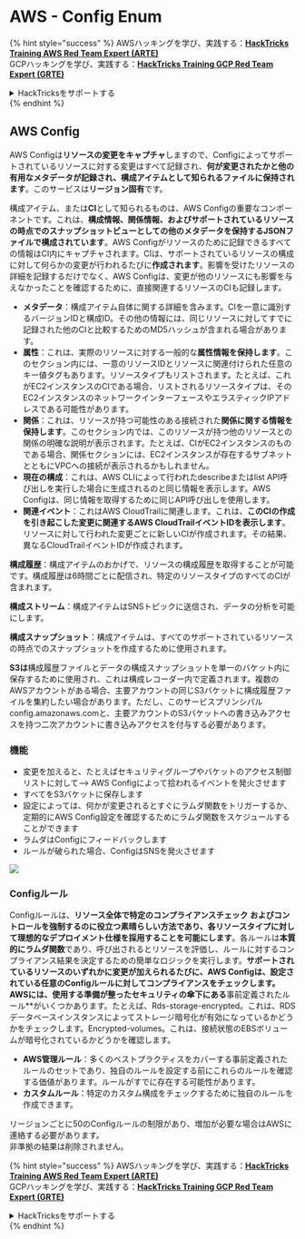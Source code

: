 # AWS - Config Enum

{% hint style="success" %}
AWSハッキングを学び、実践する：<img src="../../../../.gitbook/assets/image (1) (1) (1).png" alt="" data-size="line">[**HackTricks Training AWS Red Team Expert (ARTE)**](https://training.hacktricks.xyz/courses/arte)<img src="../../../../.gitbook/assets/image (1) (1) (1).png" alt="" data-size="line">\
GCPハッキングを学び、実践する：<img src="../../../../.gitbook/assets/image (2).png" alt="" data-size="line">[**HackTricks Training GCP Red Team Expert (GRTE)**<img src="../../../../.gitbook/assets/image (2).png" alt="" data-size="line">](https://training.hacktricks.xyz/courses/grte)

<details>

<summary>HackTricksをサポートする</summary>

* [**サブスクリプションプラン**](https://github.com/sponsors/carlospolop)を確認してください！
* **💬 [**Discordグループ**](https://discord.gg/hRep4RUj7f)または[**Telegramグループ**](https://t.me/peass)に参加するか、**Twitter** 🐦 [**@hacktricks\_live**](https://twitter.com/hacktricks_live)**をフォローしてください。**
* **ハッキングのトリックを共有するには、[**HackTricks**](https://github.com/carlospolop/hacktricks)および[**HackTricks Cloud**](https://github.com/carlospolop/hacktricks-cloud)のGitHubリポジトリにPRを提出してください。**

</details>
{% endhint %}

## AWS Config

AWS Configは**リソースの変更をキャプチャ**しますので、Configによってサポートされているリソースに対する変更はすべて記録され、**何が変更されたかと他の有用なメタデータが記録され、構成アイテムとして知られるファイルに保持されます**。このサービスは**リージョン固有**です。

構成アイテム、または**CI**として知られるものは、AWS Configの重要なコンポーネントです。これは、**構成情報、関係情報、およびサポートされているリソースの時点でのスナップショットビューとしての他のメタデータを保持するJSONファイルで構成されています**。AWS Configがリソースのために記録できるすべての情報はCI内にキャプチャされます。CIは、サポートされているリソースの構成に対して何らかの変更が行われるたびに**作成されます**。影響を受けたリソースの詳細を記録するだけでなく、AWS Configは、変更が他のリソースにも影響を与えなかったことを確認するために、直接関連するリソースのCIも記録します。

* **メタデータ**：構成アイテム自体に関する詳細を含みます。CIを一意に識別するバージョンIDと構成ID。その他の情報には、同じリソースに対してすでに記録された他のCIと比較するためのMD5ハッシュが含まれる場合があります。
* **属性**：これは、実際のリソースに対する一般的な**属性情報を保持します**。このセクション内には、一意のリソースIDとリソースに関連付けられた任意のキー値タグもあります。リソースタイプもリストされます。たとえば、これがEC2インスタンスのCIである場合、リストされるリソースタイプは、そのEC2インスタンスのネットワークインターフェースやエラスティックIPアドレスである可能性があります。
* **関係**：これは、リソースが持つ可能性のある接続された**関係に関する情報を保持します**。このセクション内では、このリソースが持つ他のリソースとの関係の明確な説明が表示されます。たとえば、CIがEC2インスタンスのものである場合、関係セクションには、EC2インスタンスが存在するサブネットとともにVPCへの接続が表示されるかもしれません。
* **現在の構成**：これは、AWS CLIによって行われたdescribeまたはlist API呼び出しを実行した場合に生成されるのと同じ情報を表示します。AWS Configは、同じ情報を取得するために同じAPI呼び出しを使用します。
* **関連イベント**：これはAWS CloudTrailに関連します。これは、**このCIの作成を引き起こした変更に関連するAWS CloudTrailイベントIDを表示します**。リソースに対して行われた変更ごとに新しいCIが作成されます。その結果、異なるCloudTrailイベントIDが作成されます。

**構成履歴**：構成アイテムのおかげで、リソースの構成履歴を取得することが可能です。構成履歴は6時間ごとに配信され、特定のリソースタイプのすべてのCIが含まれます。

**構成ストリーム**：構成アイテムはSNSトピックに送信され、データの分析を可能にします。

**構成スナップショット**：構成アイテムは、すべてのサポートされているリソースの時点でのスナップショットを作成するために使用されます。

**S3は**構成履歴ファイルとデータの構成スナップショットを単一のバケット内に保存するために使用され、これは構成レコーダー内で定義されます。複数のAWSアカウントがある場合、主要アカウントの同じS3バケットに構成履歴ファイルを集約したい場合があります。ただし、このサービスプリンシパルconfig.amazonaws.comと、主要アカウントのS3バケットへの書き込みアクセスを持つ二次アカウントに書き込みアクセスを付与する必要があります。

### 機能

* 変更を加えると、たとえばセキュリティグループやバケットのアクセス制御リストに対して—> AWS Configによって拾われるイベントを発火させます
* すべてをS3バケットに保存します
* 設定によっては、何かが変更されるとすぐにラムダ関数をトリガーするか、定期的にAWS Config設定を確認するためにラムダ関数をスケジュールすることができます
* ラムダはConfigにフィードバックします
* ルールが破られた場合、ConfigはSNSを発火させます

![](<../../../../.gitbook/assets/image (126).png>)

### Configルール

Configルールは、**リソース全体で特定のコンプライアンスチェック** **およびコントロールを強制するのに役立つ素晴らしい方法であり、各リソースタイプに対して理想的なデプロイメント仕様を採用することを可能にします**。各ルールは**本質的にラムダ関数**であり、呼び出されるとリソースを評価し、ルールに対するコンプライアンス結果を決定するための簡単なロジックを実行します。**サポートされているリソースのいずれかに変更が加えられるたびに、**AWS Configは、設定されている任意のConfigルールに対してコンプライアンスをチェックします**。\
AWSには、使用する準備が整ったセキュリティの傘下にある**事前定義されたルール**がいくつかあります。たとえば、Rds-storage-encrypted。これは、RDSデータベースインスタンスによってストレージ暗号化が有効になっているかどうかをチェックします。Encrypted-volumes。これは、接続状態のEBSボリュームが暗号化されているかどうかを確認します。

* **AWS管理ルール**：多くのベストプラクティスをカバーする事前定義されたルールのセットであり、独自のルールを設定する前にこれらのルールを確認する価値があります。ルールがすでに存在する可能性があります。
* **カスタムルール**：特定のカスタム構成をチェックするために独自のルールを作成できます。

リージョンごとに50のConfigルールの制限があり、増加が必要な場合はAWSに連絡する必要があります。\
非準拠の結果は削除されません。

{% hint style="success" %}
AWSハッキングを学び、実践する：<img src="../../../../.gitbook/assets/image (1) (1) (1).png" alt="" data-size="line">[**HackTricks Training AWS Red Team Expert (ARTE)**](https://training.hacktricks.xyz/courses/arte)<img src="../../../../.gitbook/assets/image (1) (1) (1).png" alt="" data-size="line">\
GCPハッキングを学び、実践する：<img src="../../../../.gitbook/assets/image (2).png" alt="" data-size="line">[**HackTricks Training GCP Red Team Expert (GRTE)**<img src="../../../../.gitbook/assets/image (2).png" alt="" data-size="line">](https://training.hacktricks.xyz/courses/grte)

<details>

<summary>HackTricksをサポートする</summary>

* [**サブスクリプションプラン**](https://github.com/sponsors/carlospolop)を確認してください！
* **💬 [**Discordグループ**](https://discord.gg/hRep4RUj7f)または[**Telegramグループ**](https://t.me/peass)に参加するか、**Twitter** 🐦 [**@hacktricks\_live**](https://twitter.com/hacktricks_live)**をフォローしてください。**
* **ハッキングのトリックを共有するには、[**HackTricks**](https://github.com/carlospolop/hacktricks)および[**HackTricks Cloud**](https://github.com/carlospolop/hacktricks-cloud)のGitHubリポジトリにPRを提出してください。**

</details>
{% endhint %}
